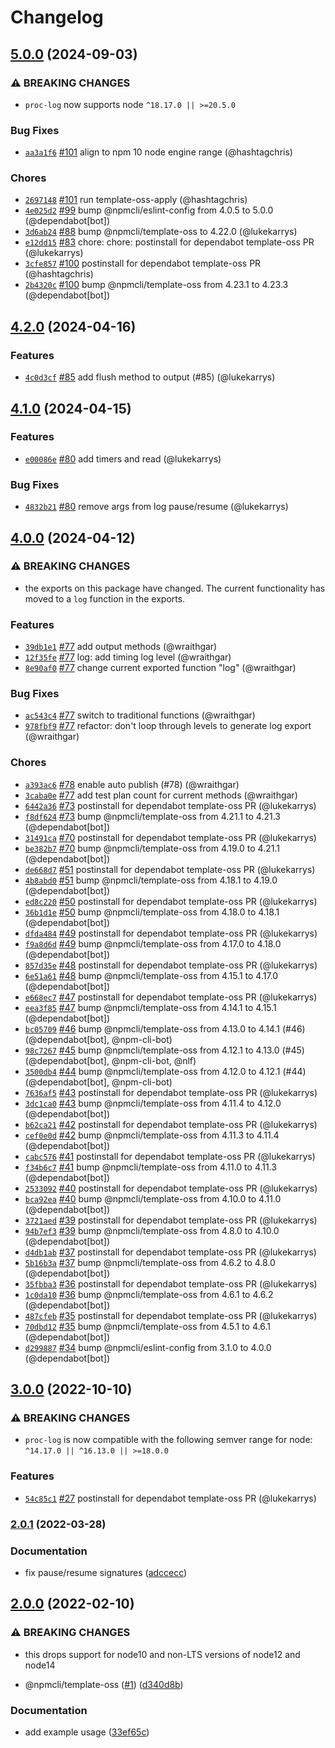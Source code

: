 # Changelog

## [5.0.0](https://github.com/npm/proc-log/compare/v4.2.0...v5.0.0) (2024-09-03)
### ⚠️ BREAKING CHANGES
* `proc-log` now supports node `^18.17.0 || >=20.5.0`
### Bug Fixes
* [`aa3a1f6`](https://github.com/npm/proc-log/commit/aa3a1f65bf38bfd3305a73bdf4b432af12393012) [#101](https://github.com/npm/proc-log/pull/101) align to npm 10 node engine range (@hashtagchris)
### Chores
* [`2697148`](https://github.com/npm/proc-log/commit/2697148878a32af8c56745486dd0ed44b0e403aa) [#101](https://github.com/npm/proc-log/pull/101) run template-oss-apply (@hashtagchris)
* [`4e025d2`](https://github.com/npm/proc-log/commit/4e025d25c53cd85b767fc9e735f756b9f51a7b57) [#99](https://github.com/npm/proc-log/pull/99) bump @npmcli/eslint-config from 4.0.5 to 5.0.0 (@dependabot[bot])
* [`3d6ab24`](https://github.com/npm/proc-log/commit/3d6ab248c75c9bca053755da4fe9c74e894f0066) [#88](https://github.com/npm/proc-log/pull/88) bump @npmcli/template-oss to 4.22.0 (@lukekarrys)
* [`e12dd15`](https://github.com/npm/proc-log/commit/e12dd15f94483daf7237468a6f4c9df96a4b523d) [#83](https://github.com/npm/proc-log/pull/83) chore: chore: postinstall for dependabot template-oss PR (@lukekarrys)
* [`3cfe857`](https://github.com/npm/proc-log/commit/3cfe8571050f83fe0452a107a0696cafe1af1a51) [#100](https://github.com/npm/proc-log/pull/100) postinstall for dependabot template-oss PR (@hashtagchris)
* [`2b4320c`](https://github.com/npm/proc-log/commit/2b4320c544a0e42fc784d5f75d042908a7227cf6) [#100](https://github.com/npm/proc-log/pull/100) bump @npmcli/template-oss from 4.23.1 to 4.23.3 (@dependabot[bot])

## [4.2.0](https://github.com/npm/proc-log/compare/v4.1.0...v4.2.0) (2024-04-16)

### Features

* [`4c0d3cf`](https://github.com/npm/proc-log/commit/4c0d3cfde92e639e81a76655df74e0204a56eec8) [#85](https://github.com/npm/proc-log/pull/85) add flush method to output (#85) (@lukekarrys)

## [4.1.0](https://github.com/npm/proc-log/compare/v4.0.0...v4.1.0) (2024-04-15)

### Features

* [`e00086e`](https://github.com/npm/proc-log/commit/e00086ea425a9cb6a849e3853bd3ae79910b3d44) [#80](https://github.com/npm/proc-log/pull/80) add timers and read (@lukekarrys)

### Bug Fixes

* [`4832b21`](https://github.com/npm/proc-log/commit/4832b21f33513ceb0482ba1757594e9776cff408) [#80](https://github.com/npm/proc-log/pull/80) remove args from log pause/resume (@lukekarrys)

## [4.0.0](https://github.com/npm/proc-log/compare/v3.0.0...v4.0.0) (2024-04-12)

### ⚠️ BREAKING CHANGES

* the exports on this package have changed.  The current functionality has moved to a `log` function in the exports.

### Features

* [`39db1e1`](https://github.com/npm/proc-log/commit/39db1e10e0f10acab4bf02ded5c8b9e6598a6c70) [#77](https://github.com/npm/proc-log/pull/77) add output methods (@wraithgar)
* [`12f35fe`](https://github.com/npm/proc-log/commit/12f35fe4c95caab14966acece3e8fa06ed5e3613) [#77](https://github.com/npm/proc-log/pull/77) log: add timing log level (@wraithgar)
* [`8e90af0`](https://github.com/npm/proc-log/commit/8e90af02d49bed669f9b42d7a31d51d3849aaef1) [#77](https://github.com/npm/proc-log/pull/77) change current exported function "log" (@wraithgar)

### Bug Fixes

* [`ac543c4`](https://github.com/npm/proc-log/commit/ac543c4456443bfa6f044edcfbff2f214e04996b) [#77](https://github.com/npm/proc-log/pull/77) switch to traditional functions (@wraithgar)
* [`978fbf9`](https://github.com/npm/proc-log/commit/978fbf9fbe47a2ec71a61e0adfe61a17c14bce48) [#77](https://github.com/npm/proc-log/pull/77) refactor: don't loop through levels to generate log export (@wraithgar)

### Chores

* [`a393ac6`](https://github.com/npm/proc-log/commit/a393ac604a160c60b677daf2f12658abd25c5f65) [#78](https://github.com/npm/proc-log/pull/78) enable auto publish (#78) (@wraithgar)
* [`3caba0e`](https://github.com/npm/proc-log/commit/3caba0e5209359104e4ae386eb3092bf0a1361be) [#77](https://github.com/npm/proc-log/pull/77) add test plan count for current methods (@wraithgar)
* [`6442a36`](https://github.com/npm/proc-log/commit/6442a3672143060f20cb015808019adbc4378c9f) [#73](https://github.com/npm/proc-log/pull/73) postinstall for dependabot template-oss PR (@lukekarrys)
* [`f8df624`](https://github.com/npm/proc-log/commit/f8df6247c56daf90fe6a9f9042f610cc97662a24) [#73](https://github.com/npm/proc-log/pull/73) bump @npmcli/template-oss from 4.21.1 to 4.21.3 (@dependabot[bot])
* [`31491ca`](https://github.com/npm/proc-log/commit/31491cacfc995dc2811a03ed8718d91520ded2d0) [#70](https://github.com/npm/proc-log/pull/70) postinstall for dependabot template-oss PR (@lukekarrys)
* [`be382b7`](https://github.com/npm/proc-log/commit/be382b7a6eea91f2f59dda5a40f48ac5bf296561) [#70](https://github.com/npm/proc-log/pull/70) bump @npmcli/template-oss from 4.19.0 to 4.21.1 (@dependabot[bot])
* [`de668d7`](https://github.com/npm/proc-log/commit/de668d7d9efdc09c5909c3deb8b7f9b3c7bbb73b) [#51](https://github.com/npm/proc-log/pull/51) postinstall for dependabot template-oss PR (@lukekarrys)
* [`4b8abd0`](https://github.com/npm/proc-log/commit/4b8abd062c223d39842ca1a979341e707847ba39) [#51](https://github.com/npm/proc-log/pull/51) bump @npmcli/template-oss from 4.18.1 to 4.19.0 (@dependabot[bot])
* [`ed8c220`](https://github.com/npm/proc-log/commit/ed8c220a93331069a9d3b5d7e8b1e5d186b54304) [#50](https://github.com/npm/proc-log/pull/50) postinstall for dependabot template-oss PR (@lukekarrys)
* [`36b1d1e`](https://github.com/npm/proc-log/commit/36b1d1ef1be51f7996e0ed0f5645e627d994c14b) [#50](https://github.com/npm/proc-log/pull/50) bump @npmcli/template-oss from 4.18.0 to 4.18.1 (@dependabot[bot])
* [`dfda484`](https://github.com/npm/proc-log/commit/dfda484f3f3f18ddc2e7c0e244d3ab5d2a095f21) [#49](https://github.com/npm/proc-log/pull/49) postinstall for dependabot template-oss PR (@lukekarrys)
* [`f9a8d6d`](https://github.com/npm/proc-log/commit/f9a8d6d954ba383f3a64d291c635b5445ea4bbff) [#49](https://github.com/npm/proc-log/pull/49) bump @npmcli/template-oss from 4.17.0 to 4.18.0 (@dependabot[bot])
* [`857d35e`](https://github.com/npm/proc-log/commit/857d35e1f1023f3ac252743827da42621ce5c30e) [#48](https://github.com/npm/proc-log/pull/48) postinstall for dependabot template-oss PR (@lukekarrys)
* [`6e51a61`](https://github.com/npm/proc-log/commit/6e51a614ed41fd5b50926c0e427282ff65c31acd) [#48](https://github.com/npm/proc-log/pull/48) bump @npmcli/template-oss from 4.15.1 to 4.17.0 (@dependabot[bot])
* [`e668ec7`](https://github.com/npm/proc-log/commit/e668ec7214698b8ce3b2c7c246ea0decafc46a30) [#47](https://github.com/npm/proc-log/pull/47) postinstall for dependabot template-oss PR (@lukekarrys)
* [`eea3f85`](https://github.com/npm/proc-log/commit/eea3f85f3c4c6dc0f39d591d5545b5e982d8812c) [#47](https://github.com/npm/proc-log/pull/47) bump @npmcli/template-oss from 4.14.1 to 4.15.1 (@dependabot[bot])
* [`bc05709`](https://github.com/npm/proc-log/commit/bc05709f98f5f49fd4fa8e16a48ba37da6651157) [#46](https://github.com/npm/proc-log/pull/46) bump @npmcli/template-oss from 4.13.0 to 4.14.1 (#46) (@dependabot[bot], @npm-cli-bot)
* [`98c7267`](https://github.com/npm/proc-log/commit/98c72673600345b4846a4152a316c47e5da10ea2) [#45](https://github.com/npm/proc-log/pull/45) bump @npmcli/template-oss from 4.12.1 to 4.13.0 (#45) (@dependabot[bot], @npm-cli-bot, @nlf)
* [`3500db4`](https://github.com/npm/proc-log/commit/3500db4720fb737430e4dc607a348d457bfaf513) [#44](https://github.com/npm/proc-log/pull/44) bump @npmcli/template-oss from 4.12.0 to 4.12.1 (#44) (@dependabot[bot], @npm-cli-bot)
* [`7636af5`](https://github.com/npm/proc-log/commit/7636af52b117d8083f4d97e4b90ce532c8de1b63) [#43](https://github.com/npm/proc-log/pull/43) postinstall for dependabot template-oss PR (@lukekarrys)
* [`3dc1ca0`](https://github.com/npm/proc-log/commit/3dc1ca0ad5ea12a989be95aad319cde36b4d95f9) [#43](https://github.com/npm/proc-log/pull/43) bump @npmcli/template-oss from 4.11.4 to 4.12.0 (@dependabot[bot])
* [`b62ca21`](https://github.com/npm/proc-log/commit/b62ca21b75b6e878e3f95ccd8e2b84d7ebf38a3f) [#42](https://github.com/npm/proc-log/pull/42) postinstall for dependabot template-oss PR (@lukekarrys)
* [`cef0e0d`](https://github.com/npm/proc-log/commit/cef0e0d8a27e6879ef7d41fc5644ef520c7b92fd) [#42](https://github.com/npm/proc-log/pull/42) bump @npmcli/template-oss from 4.11.3 to 4.11.4 (@dependabot[bot])
* [`cabc576`](https://github.com/npm/proc-log/commit/cabc576873b8081e6440ba6a49406828d5a8b53a) [#41](https://github.com/npm/proc-log/pull/41) postinstall for dependabot template-oss PR (@lukekarrys)
* [`f34b6c7`](https://github.com/npm/proc-log/commit/f34b6c7d0535db65782e3fa993522a1f5df6622e) [#41](https://github.com/npm/proc-log/pull/41) bump @npmcli/template-oss from 4.11.0 to 4.11.3 (@dependabot[bot])
* [`2533092`](https://github.com/npm/proc-log/commit/2533092409fd9a05165aa67a429f20e02a4eb092) [#40](https://github.com/npm/proc-log/pull/40) postinstall for dependabot template-oss PR (@lukekarrys)
* [`bca92ea`](https://github.com/npm/proc-log/commit/bca92eac1f7dcf6a194df132471df7eb60f69ac8) [#40](https://github.com/npm/proc-log/pull/40) bump @npmcli/template-oss from 4.10.0 to 4.11.0 (@dependabot[bot])
* [`3721aed`](https://github.com/npm/proc-log/commit/3721aedec49426d70fff5465425c4a968f790512) [#39](https://github.com/npm/proc-log/pull/39) postinstall for dependabot template-oss PR (@lukekarrys)
* [`94b7ef3`](https://github.com/npm/proc-log/commit/94b7ef3eb362dbd7855737567814e20eaabe507c) [#39](https://github.com/npm/proc-log/pull/39) bump @npmcli/template-oss from 4.8.0 to 4.10.0 (@dependabot[bot])
* [`d4db1ab`](https://github.com/npm/proc-log/commit/d4db1abaddb1754ffc4220f68444388b9c88d7a6) [#37](https://github.com/npm/proc-log/pull/37) postinstall for dependabot template-oss PR (@lukekarrys)
* [`5b16b3a`](https://github.com/npm/proc-log/commit/5b16b3a145b1f238387363e3e87b332ed457673a) [#37](https://github.com/npm/proc-log/pull/37) bump @npmcli/template-oss from 4.6.2 to 4.8.0 (@dependabot[bot])
* [`35fbba3`](https://github.com/npm/proc-log/commit/35fbba37a1aeb96b99737eda9f0ff9f5af192df7) [#36](https://github.com/npm/proc-log/pull/36) postinstall for dependabot template-oss PR (@lukekarrys)
* [`1c0da10`](https://github.com/npm/proc-log/commit/1c0da10c5ec740c6d40fb310f60e91f084827e05) [#36](https://github.com/npm/proc-log/pull/36) bump @npmcli/template-oss from 4.6.1 to 4.6.2 (@dependabot[bot])
* [`487cfeb`](https://github.com/npm/proc-log/commit/487cfeb5ea1780212beacde6ad9505b10f92c432) [#35](https://github.com/npm/proc-log/pull/35) postinstall for dependabot template-oss PR (@lukekarrys)
* [`70dbd12`](https://github.com/npm/proc-log/commit/70dbd124444825c81c897987e3a6c6550225da64) [#35](https://github.com/npm/proc-log/pull/35) bump @npmcli/template-oss from 4.5.1 to 4.6.1 (@dependabot[bot])
* [`d299887`](https://github.com/npm/proc-log/commit/d299887e3d0355ae50fa1e72671c179dbf2efc46) [#34](https://github.com/npm/proc-log/pull/34) bump @npmcli/eslint-config from 3.1.0 to 4.0.0 (@dependabot[bot])

## [3.0.0](https://github.com/npm/proc-log/compare/v2.0.1...v3.0.0) (2022-10-10)

### ⚠️ BREAKING CHANGES

* `proc-log` is now compatible with the following semver range for node: `^14.17.0 || ^16.13.0 || >=18.0.0`

### Features

* [`54c85c1`](https://github.com/npm/proc-log/commit/54c85c1d4c0ed59c48d6765b15e8918e2eaf8c3a) [#27](https://github.com/npm/proc-log/pull/27) postinstall for dependabot template-oss PR (@lukekarrys)

### [2.0.1](https://github.com/npm/proc-log/compare/v2.0.0...v2.0.1) (2022-03-28)


### Documentation

* fix pause/resume signatures ([adccecc](https://github.com/npm/proc-log/commit/adccecc2bf5e77427e3fefe826a8e5a1a57640d7))

## [2.0.0](https://www.github.com/npm/proc-log/compare/v1.0.0...v2.0.0) (2022-02-10)


### ⚠ BREAKING CHANGES

* this drops support for node10 and non-LTS versions of node12 and node14

* @npmcli/template-oss ([#1](https://www.github.com/npm/proc-log/issues/1)) ([d340d8b](https://www.github.com/npm/proc-log/commit/d340d8b90c5612223d456a6d33d36ed83ab1ba41))


### Documentation

* add example usage ([33ef65c](https://www.github.com/npm/proc-log/commit/33ef65c4dc3cdba2a2555ec1c32f6bd5d281ff6a))
